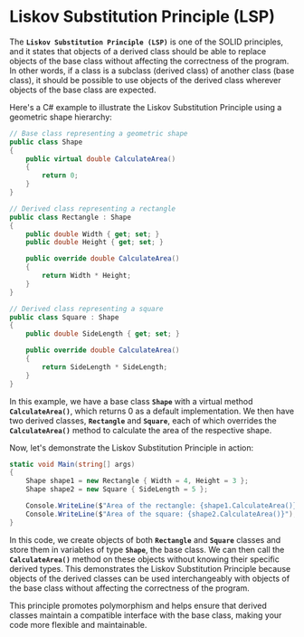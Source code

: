 # Liskov Substitution Principle (LSP)

The **`Liskov Substitution Principle (LSP)`** is one of the SOLID principles, and it states that objects of a derived class should be able to replace objects of the base class without affecting the correctness of the program. In other words, if a class is a subclass (derived class) of another class (base class), it should be possible to use objects of the derived class wherever objects of the base class are expected.

Here's a C# example to illustrate the Liskov Substitution Principle using a geometric shape hierarchy:

```csharp
// Base class representing a geometric shape
public class Shape
{
    public virtual double CalculateArea()
    {
        return 0;
    }
}

// Derived class representing a rectangle
public class Rectangle : Shape
{
    public double Width { get; set; }
    public double Height { get; set; }

    public override double CalculateArea()
    {
        return Width * Height;
    }
}

// Derived class representing a square
public class Square : Shape
{
    public double SideLength { get; set; }

    public override double CalculateArea()
    {
        return SideLength * SideLength;
    }
}
```

In this example, we have a base class **`Shape`** with a virtual method **`CalculateArea()`**, which returns 0 as a default implementation. We then have two derived classes, **`Rectangle`** and **`Square`**, each of which overrides the **`CalculateArea()`** method to calculate the area of the respective shape.

Now, let's demonstrate the Liskov Substitution Principle in action:

```csharp
static void Main(string[] args)
{
    Shape shape1 = new Rectangle { Width = 4, Height = 3 };
    Shape shape2 = new Square { SideLength = 5 };

    Console.WriteLine($"Area of the rectangle: {shape1.CalculateArea()}"); // Outputs 12
    Console.WriteLine($"Area of the square: {shape2.CalculateArea()}");    // Outputs 25
}
```

In this code, we create objects of both **`Rectangle`** and **`Square`** classes and store them in variables of type **`Shape`**, the base class. We can then call the **`CalculateArea()`** method on these objects without knowing their specific derived types. This demonstrates the Liskov Substitution Principle because objects of the derived classes can be used interchangeably with objects of the base class without affecting the correctness of the program.

This principle promotes polymorphism and helps ensure that derived classes maintain a compatible interface with the base class, making your code more flexible and maintainable.
